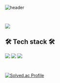 
![header](https://capsule-render.vercel.app/api?type=slice&color=auto&fontColor=black&height=250&section=header&text=Hi%20there👋%20This%20is%20Hyun%20do%20Jeong&fontSize=35)


<br>
<p>
  <a href="https://velog.io/@hyeond0" target="_blank"> <img src="https://img.shields.io/badge/velog-%2320C997?style=for-the-badge&logo=velog&logoColor=white"> </a>
</p>


<h2> 🛠 Tech stack 🛠</h3>
<p> 
<!--   <img src="https://img.shields.io/badge/springboot-%236DB33F?style=for-the-badge&logo=springboot&logoColor=white"> -->
  <img src="https://img.shields.io/badge/Java-007396.svg?&style=for-the-badge&logo=java&logoColor=white"/>
  <img src="https://img.shields.io/badge/spring-%236DB33F?style=for-the-badge&logo=spring&logoColor=white">
<!--   <img src="https://img.shields.io/badge/jpa-%236DB33F?style=for-the-badge&logo=jpa&logoColor=white"> -->
<!--   <img src="https://img.shields.io/badge/mysql-%234479A1?style=for-the-badge&logo=mysql&logoColor=white"> -->
  <img src="https://img.shields.io/badge/aws-%23232F3E?style=for-the-badge&logo=amazonaws&logoColor=white">
 </p>
<br>


[![Solved.ac Profile](http://mazassumnida.wtf/api/v2/generate_badge?boj=hyeond0)](https://solved.ac/hyeond0/)
